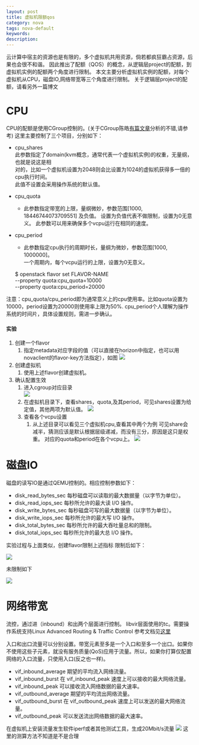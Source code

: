```yaml
---
layout: post
title: 虚拟机限额qos
category: nova
tags: nova-default
keywords: 
description: 
---
```


云计算中宿主的资源也是有限的，多个虚拟机共用资源，倘若都疯狂霸占资源，后果也会很不和谐。
因此推出了配额（QOS）的概念，从逻辑层project的配额，到虚拟机实例的配额两个角度进行限制。
本文主要分析虚拟机实例的配额，对每个虚拟机从CPU，磁盘IO,网络带宽等三个角度进行限制。
关于逻辑层project的配额，请看另外一篇博文

# CPU #

CPU的配额是使用CGroup控制的。(关于CGroup陈皓[有篇文章](http://coolshell.cn/articles/17049.html)分析的不错,请参考)
这里主要控制了三个项目，分别如下：

- cpu_shares  
此参数指定了domain(kvm概念，通常代表一个虚拟机实例)的权重，无量纲，也就是说这是相  
对的，比如一个虚拟机设置为2048则会比设置为1024的虚拟机获得多一倍的cpu执行时间。  
此值不设置会采用操作系统的默认值。
- cpu_quota
	- 此参数指定带宽的上限，量纲微妙，参数范围[1000, 18446744073709551] 及负值。
设置为负值代表不做限制，设置为0无意义。
此参数可以用来确保多个vcpu运行在相同的速度。
- cpu_period
	- 此参数指定cpu执行的周期时长，量纲为微妙，参数范围[1000, 1000000]。  
一个周期内，每个vcpu运行的上限，设置为0无意义。

    $ openstack flavor set FLAVOR-NAME \
    --property quota:cpu_quota=10000 \
    --property quota:cpu_period=20000

注意：cpu_quota/cpu_period即为通常意义上的cpu使用率。比如quota设置为10000，period设置为20000则使用率上限为50%.
cpu_period个人理解为操作系统的时间片，具体设置规则，需进一步确认。


#### 实验 ####

1. 创建一个flavor  
	1. 指定metadata对应字段的值（可以直接在horizon中指定，也可以用novaclient的flavor-key方法指定），如图
![](http://i.imgur.com/PeEbhOa.png)
2. 创建虚拟机
	1. 使用上述flavor创建虚拟机。
3. 确认配置生效
	1. 进入cgroup对应目录  
       ![](http://i.imgur.com/cWx39C9.png)
	2. 在虚拟机目录下，查看shares，quota,及其period，可见shares设置为给定值，其他两项为默认值。
    ![](http://i.imgur.com/W59XtZw.png)
	3. 查看各个vcpu设置
		1. 从上述目录可以看见三个虚拟机cpu,查看其中两个为例
可见share会减半，猜测应该是默认根据层级递减，而没有三分，原因是这只是权重。
对应的quota和period在各个vcpu上。
![](http://i.imgur.com/htf9r8v.png)


# 磁盘IO #

磁盘的读写IO是通过QEMU控制的。相应控制参数如下：

- disk_read_bytes_sec 每秒磁盘可以读取的最大数据量（以字节为单位）。
- disk_read_iops_sec 每秒所允许的最大读 I/O 操作。
- disk_write_bytes_sec 每秒磁盘可写的最大数据量（以字节为单位）。
- disk_write_iops_sec 每秒所允许的最大写 I/O 操作。
- disk_total_bytes_sec 每秒所允许的最大吞吐量总和的限制。
- disk_total_iops_sec 每秒所允许的最大总 I/O 操作。     

实验过程与上面类似，创建flavor限制上述指标
限制后如下：

![](http://i.imgur.com/0BPGYVy.png)

未限制如下

![](http://i.imgur.com/o7m60JW.png)

# 网络带宽 #

流控，通过进（inbound）和出两个层面进行控制。
libvir层面使用的tc。需要操作系统支持Linux Advanced Routing & Traffic Control
参考文档见[这里](https://wiki.openstack.org/wiki/InstanceResourceQuota)

入口和出口流量可以分别设置。带宽元素至多是一个入口和至多一个出口。如果你不使用这些子元素，就没有服务质量(QoS)应用于流量。所以，如果你打算仅配置网络的入口流量，只使用入口(反之也一样)。

- vif_inbound_average 期望的平均流入网络流量。
- vif_inbound_burst 在 vif_inbound_peak 速度上可以接收的最大网络流量。
- vif_inbound_peak 可以接收流入网络数据的最大速率。
- vif_outbound_average 期望的平均流出网络流量。
- vif_outbound_burst 在 vif_outbound_peak 速度上可以发送的最大网络流量。
- vif_outbound_peak 可以发送流出网络数据的最大速率。

在虚拟机上安装流量发生软件iperf或者其他测试工具，生成20Mbit/s流量
![](http://i.imgur.com/pD7h4rq.png)
这里的测算方法不知道是不是合理